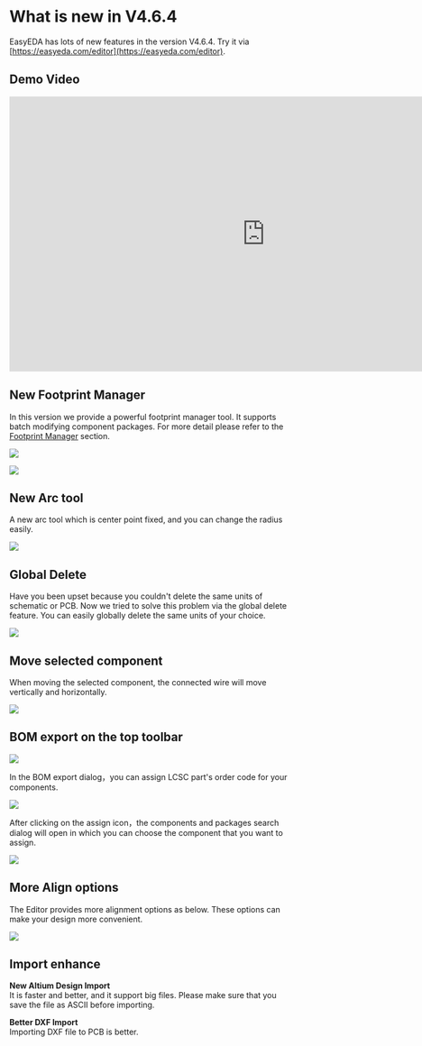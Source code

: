 

# What is new in V4.6.4 
 
EasyEDA has lots of new features in the version V4.6.4. Try it via [https://easyeda.com/editor](https://easyeda.com/editor).

## Demo Video

<iframe width="906" height="488" src="https://www.youtube.com/embed/gnffNQcJezY" frameborder="0" allowfullscreen></iframe>


## New Footprint Manager

In this version we provide a powerful footprint manager tool.
It supports batch modifying component packages. For more detail please refer to the [Footprint Manager](./Schematic.htm#Footprint-Manager) section.

![](images/264_Schematic_FootprintManager.png)

![](images/267_Schematic_FootprintManagerUI.png)


## New Arc tool

A new arc tool which is center point fixed, and you can change the radius easily.

![](./images/269_PCB_Arc_Center.gif)

## Global Delete

Have you been upset because you couldn't delete the same units of schematic or PCB. Now we tried to solve this problem via the global delete feature.
You can easily globally delete the same units of your choice.

![](./images/272_Introduction_Skill_GlobalDelete.png)

## Move selected component

When moving the selected component, the connected wire will move vertically and horizontally.

![](images/273_Schematic_WireAndComponentMove.gif)

## BOM export on the top toolbar

![](images/273_Export_BOM_Icon.png)

In the BOM export dialog，you can assign LCSC part's order code for your components.

![](images/085_Export_BOM_Assign.png)

After clicking on the assign icon，the components and packages search dialog will open in which you can choose the component that you want to assign.

![](images/274_Export_BOM_Assigned.png)


## More Align options

The Editor provides more alignment options as below. 
These options can make your design more convenient.

![](images/275_Introduction_Align.png)


## Import enhance

**New Altium Design Import**  
  It is faster and better, and it support big files. Please make sure that you save the file as ASCII before importing.  

**Better DXF Import**    
 Importing DXF file to PCB is better.

